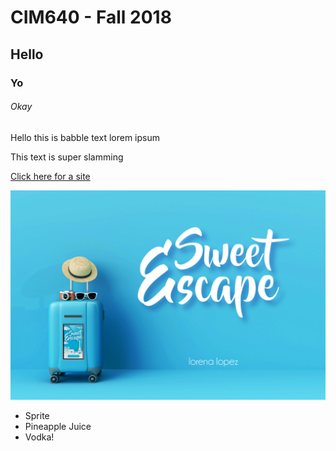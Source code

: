 # CIM640 - Fall 2018


## Hello


### Yo


###### Okay


Hello this is babble text lorem ipsum


This text is super slamming

[Click here for a site](http://www.google.com)

![Impossible App Image](https://github.com/artdelolo/CIM640/blob/master/Homework/Sweet%20Escape/titlecard.jpg)

* Sprite
* Pineapple Juice
* Vodka!

